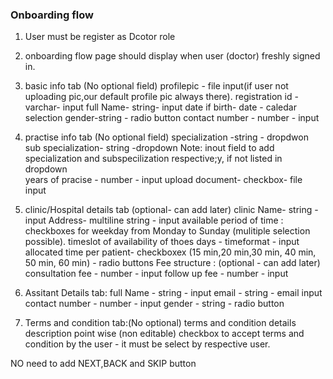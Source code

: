 ### Onboarding flow
1. User must be register as Dcotor role

2. onboarding flow page should display when user (doctor) freshly signed in. 

3. basic info tab (No optional field)
        profilepic - file input(if user not uploading pic,our default profile pic always there).
        registration id -varchar- input
        full Name- string- input
        date if birth- date - caledar selection
        gender-string - radio button
        contact number - number - input
       
4. practise info tab (No optional field)
        specialization -string - dropdwon
        sub specialization- string -dropdown
        Note: inout field to add specialization and subspecilization respective;y,
              if not listed in dropdown  
        years of pracise - number - input
        upload document- checkbox- file input 
        
5. clinic/Hospital details tab (optional- can add later)
        clinic Name- string - input 
        Address- multiline string - input
        available period of time :
                    checkboxes for weekday from Monday to Sunday (mulitiple selection possible).
                    timeslot of availability of thoes days - timeformat - input 
                    allocated time per patient- checkboxex (15 min,20 min,30 min, 40 min, 50 min, 60 min) - radio buttons
        Fee structure : (optional - can add later)
            consultation fee - number - input
            follow up fee - number - input
       
6. Assitant Details tab:
        full Name - string - input 
        email - string - email input
        contact number - number - input
        gender - string - radio button
        
7. Terms and condition tab:(No optional)
        terms and condition details description point wise (non editable)
        checkbox to accept terms and condition by the user - it must be select by respective user.


NO need to add NEXT,BACK and SKIP button 

